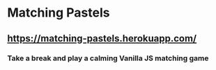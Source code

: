 # Matching Pastels 

## https://matching-pastels.herokuapp.com/

### Take a break and play a calming Vanilla JS matching game
